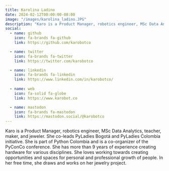 ```yaml
---
title: Karolina Ladino
date: 2024-02-12T00:00:00-08:00
image: "/images/karolina_ladino.JPG"
description: "Karo is a Product Manager, robotics engineer, MSc Data Analytics, teacher, maker, and jeweler. She co-leads PyLadies Bogotá and PyLadies Colombia initiative. She is part of Python Colombia and is a co-organizer of the PyConCo conference. She has more than 9 years of experience creating hardware for various disciplines. She loves working towards creating opportunities and spaces for personal and professional growth of people. In her free time, she draws and works on her jewelry project."
social:
  - name: github
    icon: fa-brands fa-github
    link: https://github.com/karobotco

  - name: twitter
    icon: fa-brands fa-twitter
    link: https://twitter.com/karobotco

  - name: linkedin
    icon: fa-brands fa-linkedin
    link: https://www.linkedin.com/in/karobotco/
  
  - name: web
    icon: fa-solid fa-globe
    link: https://www.karobot.co

  - name: mastodon
    icon: fa-brands fa-mastodon
    link: https://mastodon.social/@karobotco
---
```


Karo is a Product Manager, robotics engineer, MSc Data Analytics, teacher, maker, and jeweler. She co-leads PyLadies Bogotá and PyLadies Colombia initiative. She is part of Python Colombia and is a co-organizer of the PyConCo conference. She has more than 9 years of experience creating hardware for various disciplines. She loves working towards creating opportunities and spaces for personal and professional growth of people. In her free time, she draws and works on her jewelry project.
